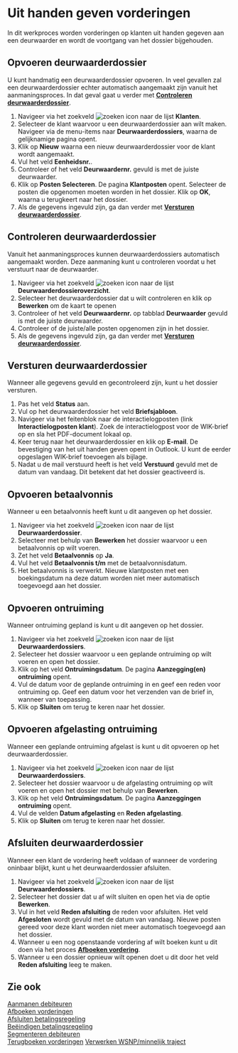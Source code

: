 
# Uit handen geven vorderingen

In dit werkproces worden vorderingen op klanten uit handen gegeven aan een deurwaarder en wordt de voortgang van het dossier bijgehouden.

## Opvoeren deurwaarderdossier

U kunt handmatig een deurwaarderdossier opvoeren. In veel gevallen zal een deurwaarderdossier echter automatisch aangemaakt zijn vanuit het aanmaningsproces. In dat geval gaat u verder met **[Controleren deurwaarderdossier](#controleren-deurwaarderdossier)**.

1. Navigeer via het zoekveld ![zoeken icon](/assets/images/zoeken.png "zoeken icon") naar de lijst **Klanten**.
2. Selecteer de klant waarvoor u een deurwaarderdossier aan wilt maken. Navigeer via de menu-items naar  **Deurwaarderdossiers**, waarna de gelijknamige pagina opent.
3. Klik op **Nieuw** waarna een nieuw deurwaarderdossier voor de klant wordt aangemaakt.
4. Vul het veld **Eenheidsnr.**.
5. Controleer of het veld **Deurwaardernr.** gevuld is met de juiste deurwaarder.
6. Klik op **Posten Selecteren**. De pagina **Klantposten** opent. Selecteer de posten die opgenomen moeten worden in het dossier. Klik op **OK**, waarna u terugkeert naar het dossier.
7. Als de gegevens ingevuld zijn, ga dan verder met **[Versturen deurwaarderdossier](#versturen-deurwaarderdossier)**.

## Controleren deurwaarderdossier

Vanuit het aanmaningsproces kunnen deurwaarderdossiers automatisch aangemaakt worden. Deze aanmaning kunt u controleren voordat u het verstuurt naar de deurwaarder.

1. Navigeer via het zoekveld ![zoeken icon](/assets/images/zoeken.png "zoeken icon") naar de lijst  **Deurwaarderdossieroverzicht**.
2. Selecteer het deurwaarderdossier dat u wilt controleren en klik op **Bewerken** om de kaart te openen
3. Controleer of het veld **Deurwaardernr.** op tabblad **Deurwaarder** gevuld is met de juiste deurwaarder.
4. Controleer of de juiste/alle posten opgenomen zijn in het dossier.
5. Als de gegevens ingevuld zijn, ga dan verder met **[Versturen deurwaarderdossier](#versturen-deurwaarderdossier)**.

## Versturen deurwaarderdossier

Wanneer alle gegevens gevuld en gecontroleerd zijn, kunt u het dossier versturen.

1. Pas het veld **Status** aan.
2. Vul op het deurwaarderdossier het veld **Briefsjabloon**.
3. Navigeer via het feitenblok naar de interactielogposten (link **Interactielogposten klant**). Zoek de interactielogpost voor de WIK-brief op en sla het PDF-document lokaal op.
4. Keer terug naar het deurwaarderdossier en klik op **E-mail**. De bevestiging van het uit handen geven opent in Outlook. U kunt de eerder opgeslagen WIK-brief toevoegen als bijlage.
5. Nadat u de mail verstuurd heeft is het veld **Verstuurd** gevuld met de datum van vandaag. Dit betekent dat het dossier geactiveerd is.

## Opvoeren betaalvonnis

Wanneer u een betaalvonnis heeft kunt u dit aangeven op het dossier.

1. Navigeer via het zoekveld ![zoeken icon](/assets/images/zoeken.png "zoeken icon") naar de lijst **Deurwaarderdossier**.
2. Selecteer met behulp van **Bewerken** het dossier waarvoor u een betaalvonnis op wilt voeren.
3. Zet het veld **Betaalvonnis** op **Ja**.
4. Vul het veld **Betaalvonnis t/m** met de betaalvonnisdatum.
5. Het betaalvonnis is verwerkt. Nieuwe klantposten met een boekingsdatum na deze datum worden niet meer automatisch toegevoegd aan het dossier.

## Opvoeren ontruiming

Wanneer ontruiming gepland is kunt u dit aangeven op het dossier.

1. Navigeer via het zoekveld ![zoeken icon](/assets/images/zoeken.png "zoeken icon") naar de lijst **Deurwaarderdossiers**.
2. Selecteer het dossier waarvoor u een geplande ontruiming op wilt voeren en open het dossier.
3. Klik op het veld **Ontruimingsdatum**. De pagina **Aanzegging(en) ontruiming** opent.
4. Vul de datum voor de geplande ontruiming in en geef een reden voor ontruiming op. Geef een datum voor het verzenden van de brief in, wanneer van toepassing.
5. Klik op **Sluiten** om terug te keren naar het dossier.

## Opvoeren afgelasting ontruiming

Wanneer een geplande ontruiming afgelast is kunt u dit opvoeren op het deurwaarderdossier.

1. Navigeer via het zoekveld ![zoeken icon](/assets/images/zoeken.png "zoeken icon") naar de lijst **Deurwaarderdossiers**.
2. Selecteer het dossier waarvoor u de afgelasting  ontruiming op wilt voeren en open het dossier met behulp van **Bewerken**.
3. Klik op het veld **Ontruimingsdatum**. De pagina **Aanzeggingen ontruiming** opent.
4. Vul de velden **Datum afgelasting** en **Reden afgelasting**.
5. Klik op **Sluiten** om terug te keren naar het dossier.

## Afsluiten deurwaarderdossier

Wanneer een klant de vordering heeft voldaan of wanneer de vordering oninbaar blijkt, kunt u het deurwaarderdossier afsluiten.

1. Navigeer via het zoekveld ![zoeken icon](/assets/images/zoeken.png "zoeken icon") naar de lijst **Deurwaarderdossiers**.
2. Selecteer het dossier dat u af wilt sluiten en open het via de optie **Bewerken**.
3. Vul in het veld **Reden afsluiting** de reden voor afsluiten. Het veld **Afgesloten** wordt gevuld met de datum van vandaag. Nieuwe posten gereed voor deze klant worden niet meer automatisch toegevoegd aan het dossier.
4. Wanneer u een nog openstaande vordering af wilt boeken kunt u dit doen via het proces **[Afboeken vordering](../afboeken-vordering/)**.
5. Wanneer u een dossier opnieuw wilt openen doet u dit door het veld **Reden afsluiting** leeg te maken.

## Zie ook

[Aanmanen debiteuren](../aanmanen-debiteuren/)  
[Afboeken vorderingen](../afboeken-vorderingen/)  
[Afsluiten betalingsregeling](../afsluiten-etalingsregeling/)  
[Beëindigen betalingsregeling](../beeindigen-betalingsregeling/)  
[Segmenteren debiteuren](../segmenteren-debiteuren/)  
[Terugboeken vorderingen](../terugboeken-vorderingen/)
[Verwerken WSNP/minnelijk traject](../verwerken-wsnp-minnelijk-traject/)  

<!--stackedit_data:
eyJoaXN0b3J5IjpbLTI0MDQxOTU0MywxMDM3Njk1NzQ1LC0yMD
EzOTIwMzMzLDQ2MjMyNzU5NiwxNjUzMTI2NjEsLTQyMzMzNDM5
NywtMzkzNTA3NjU1LDYzMDU1NTA1OCwxNjE5OTA3MjksLTEzMD
kwMTAxNjMsLTE5NTg2NjAzMzcsOTYwNzEzOTAxLC0xMTU0NjE3
NTgyLC01MTA0ODc0MjUsLTY3NzEzMzIyMiwxNjU0MDcwMDU4LD
IyOTU5OTUzOCwtOTg1NjIwMjc4LDIwODkxMDIwNjAsLTE3NDEz
NzEyNV19
-->